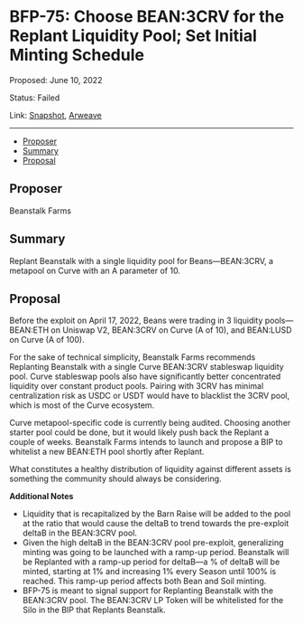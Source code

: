 # BFP-75: Choose BEAN:3CRV for the Replant Liquidity Pool; Set Initial Minting Schedule

Proposed: June 10, 2022

Status: Failed

Link: [Snapshot](https://snapshot.org/#/beanstalkfarms.eth/proposal/0xa3834c289604364a1cb0cddfc6397f89bb66fac673ca82e7869fee7167e92431), [Arweave](https://arweave.net/KXn6qIqe2-bNC848nOI3wMY0-oGHISQCvyVW8FOo0eM)

---

- [Proposer](#proposer)
- [Summary](#summary)
- [Proposal](#proposal)

## Proposer

Beanstalk Farms

## Summary

Replant Beanstalk with a single liquidity pool for Beans—BEAN:3CRV, a metapool on Curve with an A parameter of 10.

## Proposal

Before the exploit on April 17, 2022, Beans were trading in 3 liquidity pools—BEAN:ETH on Uniswap V2, BEAN:3CRV on Curve (A of 10), and BEAN:LUSD on Curve (A of 100).

For the sake of technical simplicity, Beanstalk Farms recommends Replanting Beanstalk with a single Curve BEAN:3CRV stableswap liquidity pool. Curve stableswap pools also have significantly better concentrated liquidity over constant product pools. Pairing with 3CRV has minimal centralization risk as USDC or USDT would have to blacklist the 3CRV pool, which is most of the Curve ecosystem. 

Curve metapool-specific code is currently being audited. Choosing another starter pool could be done, but it would likely push back the Replant a couple of weeks. Beanstalk Farms intends to launch and propose a BIP to whitelist a new BEAN:ETH pool shortly after Replant.

What constitutes a healthy distribution of liquidity against different assets is something the community should always be considering.

**Additional Notes**

* Liquidity that is recapitalized by the Barn Raise will be added to the pool at the ratio that would cause the deltaB to trend towards the pre-exploit deltaB in the BEAN:3CRV pool.
* Given the high deltaB in the BEAN:3CRV pool pre-exploit, generalizing minting was going to be launched with a ramp-up period. Beanstalk will be Replanted with a ramp-up period for deltaB—a % of deltaB will be minted, starting at 1% and increasing 1% every Season until 100% is reached. This ramp-up period affects both Bean and Soil minting.
* BFP-75 is meant to signal support for Replanting Beanstalk with the BEAN:3CRV pool. The BEAN:3CRV LP Token will be whitelisted for the Silo in the BIP that Replants Beanstalk.
